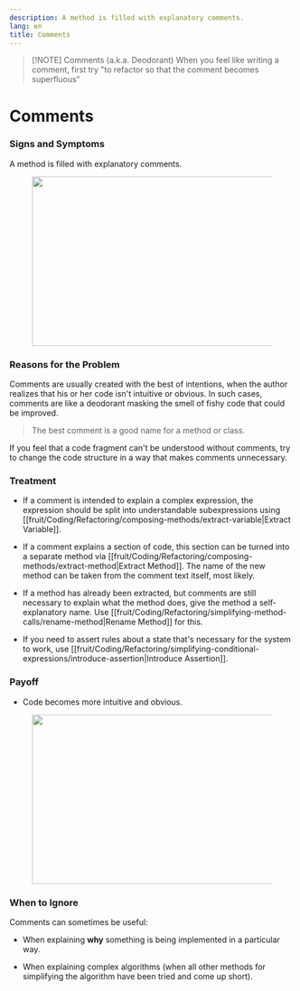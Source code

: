 ```yaml
---
description: A method is filled with explanatory comments.
lang: en
title: Comments
---
```

> [!NOTE] Comments (a.k.a. Deodorant)
> When you feel like writing a comment, first try "to refactor so that the comment becomes superfluous" 

# Comments

### Signs and Symptoms

A method is filled with explanatory comments.

<figure class="image">
<img
src="https://refactoring.guru/images/refactoring/content/smells/comments-01.png?id=584958123f3b902e0ad0895d879509b9"
srcset="/images/refactoring/content/smells/comments-01-2x.png?id=15fe22a84b974b19a752ad169ae999ae 2x"
width="500" height="300" />
</figure>

### Reasons for the Problem

Comments are usually created with the best of intentions, when the
author realizes that his or her code isn't intuitive or obvious. In such
cases, comments are like a deodorant masking the smell of fishy code that could be improved.

> The best comment is a good name for a method or class.

If you feel that a code fragment can't be understood without comments,
try to change the code structure in a way that makes comments
unnecessary.

### Treatment

- If a comment is intended to explain a complex expression, the
  expression should be split into understandable subexpressions using [[fruit/Coding/Refactoring/composing-methods/extract-variable|Extract Variable]].

- If a comment explains a section of code, this section can be turned into a separate method via [[fruit/Coding/Refactoring/composing-methods/extract-method|Extract Method]]. The name of the new method can be taken from the comment text itself, most likely.

- If a method has already been extracted, but comments are still
  necessary to explain what the method does, give the method a
  self-explanatory name. Use [[fruit/Coding/Refactoring/simplifying-method-calls/rename-method|Rename Method]] for this.

- If you need to assert rules about a state that's necessary for the
  system to work, use [[fruit/Coding/Refactoring/simplifying-conditional-expressions/introduce-assertion|Introduce Assertion]].

### Payoff

-   Code becomes more intuitive and obvious.

<figure class="image">
<img
src="https://refactoring.guru//images/refactoring/content/smells/comments-02.png?id=266f82bb7081957d409ae690c2c66483"
srcset="/images/refactoring/content/smells/comments-02-2x.png?id=57a83d2b705347aa0d0a6d197a1f9d3c 2x"
loading="lazy" width="500" height="300" />
</figure>

### When to Ignore

Comments can sometimes be useful:

- When explaining **why** something is being implemented in a
  particular way.

- When explaining complex algorithms (when all other methods for simplifying the algorithm have been tried and come up short).

